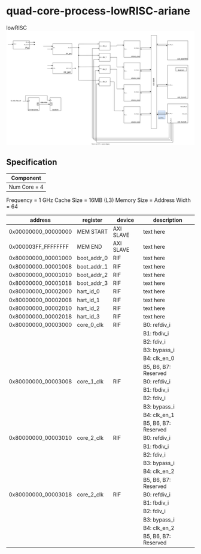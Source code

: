 # quad-core-process-lowRISC-ariane
lowRISC <br>
<img src=./docs/diagrams/project_top.svg>

## Specification
|Component
|-----------|
|Num Core = 4
Frequency = 1 GHz
Cache Size = 16MB (L3)
Memory Size = 
Address Width = 64


|address            |register   |device   |description
|-------------------|-----------|---------|-----------
|0x00000000_00000000|MEM START  |AXI SLAVE|text here
|0x000003FF_FFFFFFFF|MEM END    |AXI SLAVE|text here
|0x80000000_00001000|boot_addr_0|RIF      |text here
|0x80000000_00001008|boot_addr_1|RIF      |text here
|0x80000000_00001010|boot_addr_2|RIF      |text here
|0x80000000_00001018|boot_addr_3|RIF      |text here
|0x80000000_00002000|hart_id_0  |RIF      |text here
|0x80000000_00002008|hart_id_1  |RIF      |text here
|0x80000000_00002010|hart_id_2  |RIF      |text here
|0x80000000_00002018|hart_id_3  |RIF      |text here
|0x80000000_00003000|core_0_clk |RIF      |B0:      refdiv_i
||||B1: fbdiv_i
||||B2: fdiv_i
||||B3: bypass_i
||||B4: clk_en_0
||||B5, B6, B7: Reserved|
|0x80000000_00003008|core_1_clk |RIF      |B0:      refdiv_i
||||B1: fbdiv_i
||||B2: fdiv_i
||||B3: bypass_i
||||B4: clk_en_1
||||B5, B6, B7: Reserved|
|0x80000000_00003010|core_2_clk |RIF      |B0:      refdiv_i
||||B1: fbdiv_i
||||B2: fdiv_i
||||B3: bypass_i
||||B4: clk_en_2
||||B5, B6, B7: Reserved|
|0x80000000_00003018|core_2_clk |RIF      |B0:      refdiv_i
||||B1: fbdiv_i
||||B2: fdiv_i
||||B3: bypass_i
||||B4: clk_en_2
||||B5, B6, B7: Reserved|
